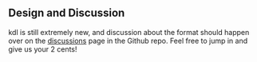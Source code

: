 <section class="kdl-section" id="design-and-discussion">

## Design and Discussion

kdl is still extremely new, and discussion about the format should happen
over on the
[discussions](https://github.com/kdoclang/kdl/discussions) page
in the Github repo. Feel free to jump in and give us your 2 cents!

</section>
